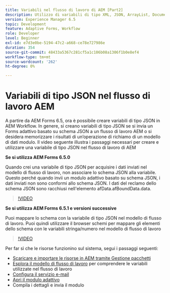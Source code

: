 ```yaml
---
title: Variabili nel flusso di lavoro di AEM [Part2]
description: Utilizzo di variabili di tipo XML, JSON, ArrayList, Document in un flusso di lavoro di AEM
version: Experience Manager 6.5
topic: Development
feature: Adaptive Forms, Workflow
role: Developer
level: Beginner
exl-id: e7d3e0be-5194-47c2-a668-ce78e727986e
duration: 354
source-git-commit: 48433a5367c281cf5a1c106b08a1306f1b0e8ef4
workflow-type: tm+mt
source-wordcount: '262'
ht-degree: 0%

---
```


# Variabili di tipo JSON nel flusso di lavoro AEM

A partire da AEM Forms 6.5, ora è possibile creare variabili di tipo JSON in AEM Workflow. In genere, si creano variabili di tipo JSON se si invia un Forms adattivo basato su schema JSON a un flusso di lavoro AEM o si desidera memorizzare i risultati di un’operazione di richiamo di un modello di dati modulo. Il video seguente illustra i passaggi necessari per creare e utilizzare una variabile di tipo JSON nel flusso di lavoro di AEM

**Se si utilizza AEM Forms 6.5.0**

Quando crei una variabile di tipo JSON per acquisire i dati inviati nel modello di flusso di lavoro, non associare lo schema JSON alla variabile. Questo perché quando invii un modulo adattivo basato su schema JSON, i dati inviati non sono conformi allo schema JSON. I dati del reclamo dello schema JSON sono racchiusi nell&#39;elemento afData.afBoundData.data.

>[!VIDEO](https://video.tv.adobe.com/v/26444?quality=12&learn=on)


**Se si utilizza AEM Forms 6.5.1 e versioni successive**

Puoi mappare lo schema con la variabile di tipo JSON nel modello di flusso di lavoro. Puoi quindi utilizzare il browser schemi per mappare gli elementi dello schema con le variabili stringa/numero nel modello di flusso di lavoro

>[!VIDEO](https://video.tv.adobe.com/v/328814?quality=12&learn=on&captions=ita)

Per far sì che le risorse funzionino sul sistema, segui i passaggi seguenti:

* [Scaricare e importare le risorse in AEM tramite Gestione pacchetti](assets/jsonandstringvariable.zip)
* [Esplora il modello di flusso di lavoro](http://localhost:4502/editor.html/conf/global/settings/workflow/models/jsonvariable.html) per comprendere le variabili utilizzate nel flusso di lavoro
* [Configura il servizio e-mail](https://helpx.adobe.com/it/experience-manager/6-5/sites/administering/using/notification.html#ConfiguringtheMailService)
* [Apri il modulo adattivo](http://localhost:4502/content/dam/formsanddocuments/afbasedonjson/jcr:content?wcmmode=disabled)
* Compila i dettagli e invia il modulo
